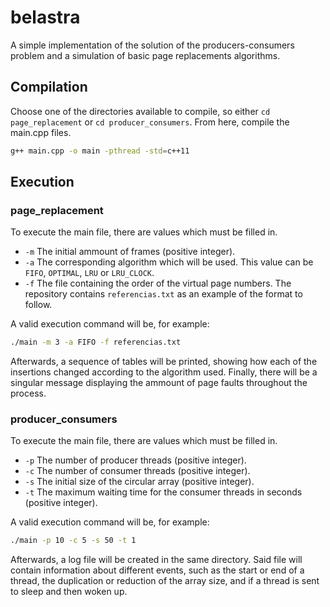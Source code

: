 # belastra
A simple implementation of the solution of the producers-consumers problem and a simulation of basic page replacements algorithms.

## Compilation
Choose one of the directories available to compile, so either `cd page_replacement` or `cd producer_consumers`. From here,
compile the main.cpp files.

```bash
g++ main.cpp -o main -pthread -std=c++11
```

## Execution

### page_replacement

To execute the main file, there are values which must be filled in. 
* `-m` The initial ammount of frames (positive integer).
* `-a` The corresponding algorithm which will be used. This value can be `FIFO`, `OPTIMAL`, `LRU` or `LRU_CLOCK`.
* `-f` The file containing the order of the virtual page numbers. The repository contains `referencias.txt` as an example of the format to follow.

A valid execution command will be, for example:

```bash
./main -m 3 -a FIFO -f referencias.txt
```

Afterwards, a sequence of tables will be printed, showing how each of the insertions changed according to the algorithm used. Finally,
there will be a singular message displaying the ammount of page faults throughout the process.

### producer_consumers

To execute the main file, there are values which must be filled in.
* `-p` The number of producer threads (positive integer).
* `-c` The number of consumer threads (positive integer).
* `-s` The initial size of the circular array (positive integer).
* `-t` The maximum waiting time for the consumer threads in seconds (positive integer).

A valid execution command will be, for example:

```bash
./main -p 10 -c 5 -s 50 -t 1
```

Afterwards, a log file will be created in the same directory. Said file will contain information about different events, such as the start or end of a thread, the duplication or reduction of the array size, and if a thread is sent to sleep and then woken up. 


